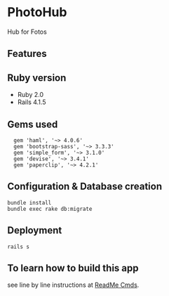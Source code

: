 # PhotoHub
Hub for Fotos

## Features


## Ruby version
- Ruby 2.0
- Rails 4.1.5

## Gems used
```
  gem 'haml', '~> 4.0.6'
  gem 'bootstrap-sass', '~> 3.3.3'
  gem 'simple_form', '~> 3.1.0'
  gem 'devise', '~> 3.4.1'
  gem 'paperclip', '~> 4.2.1'
```

## Configuration & Database creation
```
bundle install
bundle exec rake db:migrate
```

## Deployment
```
rails s
```

## To learn how to build this app
see line by line instructions at [ReadMe Cmds](./ReadmeCmds.md). 
